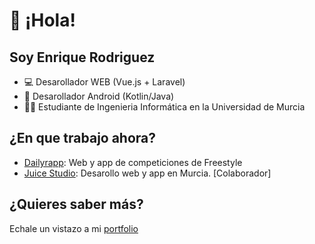 # 👋​ ¡Hola!
## Soy Enrique Rodriguez
- 💻 Desarollador WEB (Vue.js + Laravel)
- 📱 Desarollador Android (Kotlin/Java)
- 👨‍💻​ Estudiante de Ingenieria Informática en la Universidad de Murcia
## ¿En que trabajo ahora?

- [Dailyrapp]: Web y app de competiciones de Freestyle
- [Juice Studio]: Desarollo web y app en Murcia. [Colaborador]


[Dailyrapp]: <https://dailyrapp.com>
[Juice Studio]: <https://juice-studio.com/>

## ¿Quieres saber más?
Echale un vistazo a mi [portfolio]

[portfolio]: <https://youngsdeveloper.github.io/portfolio/>

